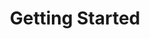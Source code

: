 ---
image: /images/NodeAndRel.png
title: Getting Started 
position: 1.02
description: 
content_markdown: >-
  You retrieve data from the Technopedia database by using the `/tql` endpoint.<br>
  Get set up with an API key, learn about the requirements to access data, and try some sample HTTP GET requests.
  
  
  Your Technopedia subscription determines your level of access to Technopedia data outside of the core Technopedia data.
    {: .warning}
  
  #### Get an API key<br>
     
  Before you can get data from data from the Technopedia database, you must get an API key from Flexera Technopedia support.
  The API key authorizes you to access the data that you are permitted to access with your subscription.

    
    
  #### Making HTTP Requests to Technopedia<br>

  You can use cURL or a third-party API client to get data from the Technopedia database.<br>
  <br>
  The base URL for all API queries is <br>
  `https://v6-1.technopedia.com/`
  <br>
  
    Typically, cURL is preinstalled on Mac and Linux computers, and Windows users must install cURL. <br>
    {: .warning}

  For example, the following example is a cURL query: <br>
  `curl -G -H "Authorization: Bearer <API_KEY>" https://v6-1.technopedia.com/tql" --data-urlencode "q=MATCH (s:SOFTWARE_PRODUCT) RETURN s.product"`<br>
  
   
  You can also use a third-party API client, such as Postman to make API requests as shown in the following image.<br>
  <br>
  ![API Image](/images/bearer_token.png){: .img-responsive}<br>
    
 

  #### Parameters<br>

  For the TQL endpoint, you provide a TQL MATCH statements that specifies at least one node in the query. Attributes and relationships between nodes are optional parameters in the query. <br>

  `https://v6-1.technopedia.com/tql?q=<TQL_query>`<br>

  For example, `https://v6-1.technopedia.com/tql?q=MATCH (a:HARDWARE_MODEL) RETURN a.model`

  
  #### Authentication<br>
  
  ###### The Technopedia Version 6.1 API uses OAuth for authentication. To authenticate in a new session, you pass the API key in the request header. <br> 
  The API key is provided by Flexera Technopedia support.

  In the following examples, an API key example is used with cURL and in the Postman API client. <br>
  <br>
  The key `Bearer b93477a9-054b-4878-a16f-d7f5d1f27a7a` is used in both of the following examples.
  <br>
  The following example shows the API key in a cURL request:<br>
  <br>
  `curl -G -H "Authorization: Bearer b93477a9-054b-4878-a16f-d7f5d1f27a7a" "https://v6.technopedia.com/tql" --data-urlencode "q=MATCH (s:SOFTWARE_PRODUCT) RETURN s.product"`<br>
  
   {: .success}

  Use the `--data-urlencode` option in the cURL command to encode spaces.<br>
  
  
  The following example shows where you add the API key to the header of a GET request in the Postman API client:<br>
  <br>
  ![API Image](/images/bearer_token.png){: .img-responsive}<br>


  #### 
  GET request by using the Technopedia query language (TQL)

  ######
  The main method for acessing information in Technopedia is by using the API with the Technopedia query language (TQL) to query nodes, relationships, and attributes in the Technopedia database.<br>
  <br>
  GET `https://v6-1.technopedia.com/tql?q=<TQL_query>`<br>
  <br>
  
  #### Try out some queries by making a GET request

  <br>
   * Try the following query to return twenty software products. <br>
  <br>
    `https://v6-1.technopedia.com/tql?q=MATCH (s:SOFTWARE_PRODUCT) RETURN s.product LIMIT 20` <br>
  <br>
   *  Try the following query to return fifteen harwware models. <br>
  <br>
  `https://v6-1.technopedia.com/tql?q=MATCH (s:HARDWARE_MODEL) RETURN s.product LIMIT 15` <br>
  <br>
   *  Try the following query to return 10 manufacturers. <br>
  <br>
   *  `https://v6-1.technopedia.com/tql?q=MATCH (u:MANUFACTURER) RETURN u LIMIT 10` <br>
   <br>
   *  Try the following query to return 10 software products that contain Microsoft in their name. <br>
  <br>
  `https://v6-1.technopedia.com/tql?q=MATCH (s:SOFTWARE_PRODUCT) WHERE s.product  CONTAINS "Microsoft" RETURN s.product LIMIT 10` <br>
  <br>
   *  Try the following query to return up to three software editions named Enterprise Developer with their Technopedia IDs. <br>
  <br>
  `https://v6-1.technopedia.com/tql?q=MATCH (s:SOFTWARE_EDITION) WHERE s.edition = "Enterprise Developer" RETURN s.edition, s.technopedia_id LIMIT 3` <br>
  

  
  Tip: You can view Technopedia IDs by querying a node, for example, `MATCH (alias:NODE) RETURN alias`

  {: .warning}

  <br>
  To learn more about Technopedia nodes and to start writing TQL queries, take the following steps: <br>
   1. Learn about the nodes and relationships that you use in Technopedia queries. <br>
      [Technopedia data structure](../#documentationNodes_Rel) <br>
   2. Learn about writing TQL queries. <br>
      [Technopedia query language](../#documentationtql104)




left_code_blocks:
  - code_block: |-
      curl -G -H "Authorization: Bearer <API_KEY>" https://v6-1.technopedia.com/tql" --data-urlencode "q=MATCH (s:SOFTWARE_PRODUCT) RETURN s.product"

      curl -G -H "Authorization: Bearer b93477a9-054b-4878-a16f-d7fdd1f27a7a" "https://v6-1.technopedia.com/tql" --data-urlencode "q=MATCH (s:SOFTWARE_PRODUCT) RETURN s.product"
        
    title: cURL authentication examples
    language: text
    
right_code_blocks:
  - code_block: |2-
      curl -G -H "Authorization: Bearer <API_KEY>" https://v6-1.technopedia.com/<endpoint>

      Example:
      curl -G -H "Authorization: Bearer b93477a9-054b-4878-a16f-d7f5d17a7a" "https://v6-1.technopedia.com/<endpoint>
        
    title: Authentication
    language: text
---
